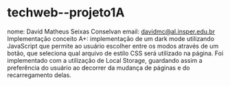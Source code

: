 # techweb--projeto1A
nome: David Matheus Seixas Conselvan
email: davidmc@al.insper.edu.br
Implementação conceito A+: implementação de um dark mode utilizando JavaScript que permite ao usuário escolher entre os modos através de um botão, que seleciona qual arquivo de estilo CSS será utilizado na página. Foi implementado com a utilização de Local Storage, guardando assim a preferência do usuário ao decorrer da mudança de páginas e do recarregamento delas.
